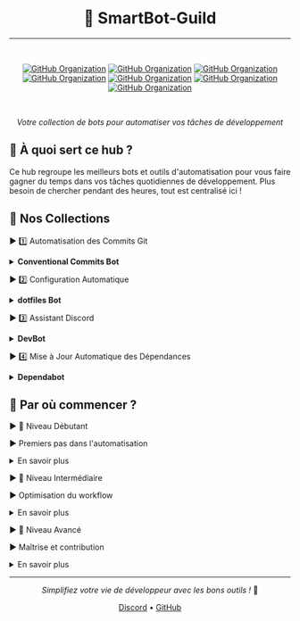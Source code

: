 <div align="center">

# 🤖 SmartBot-Guild

---

<br>

[![GitHub Organization](https://img.shields.io/badge/GitHub-CyberOpsHub-181717?logo=github)](https://github.com/CyberOpsHub)
[![GitHub Organization](https://img.shields.io/badge/GitHub-SmartBot_Guild-181717?logo=github)](https://github.com/SmartBot-Guild)
[![GitHub Organization](https://img.shields.io/badge/GitHub-dev_forks_collection-181717?logo=github)](https://github.com/dev-forks-collection)
[![GitHub Organization](https://img.shields.io/badge/GitHub-42_Projects-181717?logo=github)](https://github.com/404)
[![GitHub Organization](https://img.shields.io/badge/GitHub-42_Career_Hub-181717?logo=github)](https://github.com/42-Career-Hub)
[![GitHub Organization](https://img.shields.io/badge/GitHub-42_Learning-181717?logo=github)](https://github.com/42-Learning)
[![GitHub Organization](https://img.shields.io/badge/GitHub-42_DevTools-181717?logo=github)](https://github.com/42-DevTools)

<br>


*Votre collection de bots pour automatiser vos tâches de développement*
</div>

<!----------------------------------->
<!-- Section: À quoi sert ce hub ? -->
<!----------------------------------->

## 🎯 À quoi sert ce hub ?

Ce hub regroupe les meilleurs bots et outils d'automatisation pour vous faire gagner du temps dans vos tâches quotidiennes de développement. Plus besoin de chercher pendant des heures, tout est centralisé ici !

<!---------------------------->
<!-- Section: Collections  -->
<!---------------------------->

## 🤖 Nos Collections

<!---------------------------->
<!-- Commits Git           -->
<!---------------------------->

▶️ 1️⃣ Automatisation des Commits Git
<details>
<summary><strong>Conventional Commits Bot</strong></summary>

- [**Conventional Commits Bot**](https://github.com/conventional-changelog/commitlint)
  - ✨ Ce bot vous aide à écrire des commits propres et standardisés
  - 📝 Il vous guide pour écrire vos commits : type, portée, description
  - 💡 Exemple : "fix(login): correct password validation"
  - 🚀 Installation simple : `npm install -g @commitlint/cli`
  - 📦 Configuration flexible via fichier de config
  - 🔄 Intégration CI/CD possible
  - 📊 Génération de changelogs automatique
</details>


<!---------------------------->
<!-- Configuration Auto     -->
<!---------------------------->

▶️ 2️⃣ Configuration Automatique
<details>
<summary><strong>dotfiles Bot</strong></summary>

- [**dotfiles Bot**](https://github.com/CodelyTV/dotly)
  - 🔧 Configure automatiquement votre environnement de développement
  - 🚀 Installation en une commande : `bash <(curl -s https://raw.githubusercontent.com/CodelyTV/dotly/master/installer)`
  - 📦 Installe et configure : git, zsh, vim, vscode
  - ⚙️ Personnalisation via fichiers de configuration
  - 💾 Sauvegarde de votre configuration
  - 🔄 Synchronisation entre machines
  - 🛠️ Mise à jour automatique des outils
</details>


<!---------------------------->
<!-- Assistant Discord      -->
<!---------------------------->

▶️ 3️⃣ Assistant Discord
<details>
<summary><strong>DevBot</strong></summary>

- [**DevBot**](https://github.com/reactiflux/discord-irc)
  - 🤖 Assistant personnel pour gérer vos projets sur Discord
  - 📊 Commandes principales : `!github status`, `!deploy`, `!todo`
  - 🔗 Intégration complète avec GitHub
  - 📈 Suivi de projets en temps réel
  - 🔔 Notifications personnalisables
  - 🤝 Collaboration d'équipe facilitée
  - 📝 Documentation automatique
</details>


<!---------------------------->
<!-- Dependabot            -->
<!---------------------------->

▶️ 4️⃣ Mise à Jour Automatique des Dépendances
<details>
<summary><strong>Dependabot</strong></summary>

- [**Dependabot**](https://github.com/dependabot/dependabot-core)
  - 🔄 Mise à jour automatique des dépendances
  - ⚡ Configuration simple via fichier YAML
  - 🛡️ Vérification de sécurité intégrée
  - 📦 Support multi-langages
  - 📊 Rapports détaillés des mises à jour
  - 🤝 Création automatique de Pull Requests
  - 🔍 Analyse des changements proposés
</details>


<!---------------------------->
<!-- Par où commencer      -->
<!---------------------------->

## 🚀 Par où commencer ?

<!---------------------------->
<!-- Niveau Débutant       -->
<!---------------------------->

▶️ 🌱 Niveau Débutant

► Premiers pas dans l'automatisation
<details>
<summary>En savoir plus</summary>

1. Installation des outils de base
   - Conventional Commits Bot
   - Configuration initiale de dotfiles
2. Configuration de l'environnement
   - Mise en place de l'éditeur
   - Configuration de Git
</details>


<!---------------------------->
<!-- Niveau Intermédiaire  -->
<!---------------------------->

▶️ 🔄 Niveau Intermédiaire

► Optimisation du workflow
<details>
<summary>En savoir plus</summary>

1. Mise en place des automatisations
   - Intégration de Dependabot
   - Configuration des GitHub Actions
2. Personnalisation des outils
   - Création de scripts personnalisés
   - Configuration avancée
</details>


<!---------------------------->
<!-- Niveau Avancé        -->
<!---------------------------->

▶️ 🚀 Niveau Avancé

► Maîtrise et contribution
<details>
<summary>En savoir plus</summary>

1. Développement d'outils
   - Création de workflows personnalisés
   - Développement de scripts avancés
2. Contribution à l'écosystème
   - Partage de templates
   - Création de nouvelles fonctionnalités
</details>


<!---------------------------->
<!-- Footer                -->
<!---------------------------->

<div align="center">

---

*Simplifiez votre vie de développeur avec les bons outils !* 🚀

[Discord](https://discord.gg/smartbot-guild) • [GitHub](https://github.com/SmartBot-Guild)

</div>
